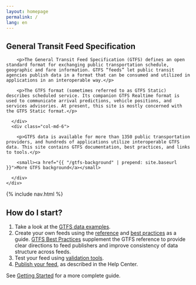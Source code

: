 ```yaml
---
layout: homepage
permalink: /
lang: en
---
```

<section id="gtfs-overview" class="jumbotron">
  <div class="container">
    <div class="row">
      <div class="col-xs-12">
        <h1>General Transit Feed Specification</h1>
      </div>
      <div class="col-md-6">

        <p>The General Transit Feed Specification (GTFS) defines an open standard format for exchanging public transportation schedule, geographic and fare information. GTFS “feeds” let public transit agencies publish data in a format that can be consumed and utilized in applications in an interoperable way.</p>

        <p>The GTFS format (sometimes referred to as GTFS Static) describes scheduled service. Its companion GTFS Realtime format is used to communicate arrival predictions, vehicle positions, and services advisories. At present, this site is mostly concerned with the GTFS Static format.</p>

      </div>
      <div class="col-md-6">

        <p>GTFS data is available for more than 1350 public transportation providers, and hundreds of applications utilize interoperable GTFS data. This site contains GTFS documentation, best practices, and links to tools.</p>

        <small><a href="{{ "/gtfs-background" | prepend: site.baseurl }}">More GTFS background</a></small>

      </div>
    </div>
  </div>
</section>

{% include nav.html %}

<section id="how-do-i-start">
  <div class="container">
    <div class="col-xs-12 col-lg-6">
      <h2>How do I start?</h2>
      <ol>
        <li>Take a look at the <a href="{{ "/examples" | prepend: site.baseurl }}">GTFS data examples</a>.</li>
        <li>Create your own feeds using the <a href="{{ "/reference" | prepend: site.baseurl }}">reference</a> and <a href="{{ "/best-practices" | prepend: site.baseurl }}">best practices</a> as a guide. <a href="{{ "/best-practices" | prepend: site.baseurl }}">GTFS Best Practices</a> supplement the GTFS reference to provide clear directions to feed publishers and improve consistency of data structure across feeds.</li>
        <li>Test your feed using <a href="{{ "/testing" | prepend: site.baseurl }}">validation tools</a>.</li>
        <li><a href="{{ "/getting-started/#making-a-transit-feed-publicly-available" | prepend: site.baseurl }}">Publish your feed</a>, as described in the Help Center.</li>
      </ol>
      <p>See <a href="{{ "/getting-started" | prepend: site.baseurl }}">Getting Started</a> for a more complete guide.</p>
    </div>
  </div>
</section>
